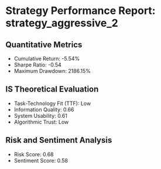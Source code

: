 # Strategy Performance Report: strategy_aggressive_2

## Quantitative Metrics
- Cumulative Return: -5.54%
- Sharpe Ratio: -0.54
- Maximum Drawdown: 2186.15%

## IS Theoretical Evaluation
- Task-Technology Fit (TTF): Low
- Information Quality: 0.66
- System Usability: 0.61
- Algorithmic Trust: Low

## Risk and Sentiment Analysis
- Risk Score: 0.68
- Sentiment Score: 0.58
